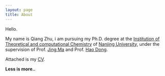 ```yaml
---
layout: page
title: About
---
```


Hello.

My name is Qiang Zhu, i am pursuing my Ph.D. degree at the [Institution of Theoretical and computational Chemistry](http://itcc.nju.edu.cn/zh/) of [Nanjing University](https://www.nju.edu.cn/EN/), under the supervision of Prof. [Jing Ma](http://itcc.nju.edu.cn/majing/awards.html) and Prof. [Hao Dong](https://sites.google.com/site/donghaonj/).

Attached is my [CV](https://github.com/csu1505110121/csu1505110121.github.io/blob/master/CV_Qiang.pdf).



**Less is more..**
